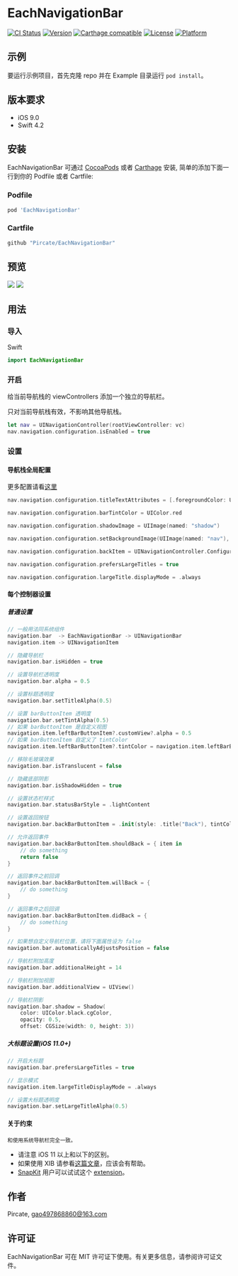 # EachNavigationBar

[![CI Status](http://img.shields.io/travis/Pircate/EachNavigationBar.svg?style=flat)](https://travis-ci.org/Pircate/EachNavigationBar)
[![Version](https://img.shields.io/cocoapods/v/EachNavigationBar.svg?style=flat)](http://cocoapods.org/pods/EachNavigationBar)
[![Carthage compatible](https://img.shields.io/badge/Carthage-compatible-4BC51D.svg?style=flat)](https://github.com/Carthage/Carthage)
[![License](https://img.shields.io/cocoapods/l/EachNavigationBar.svg?style=flat)](http://cocoapods.org/pods/EachNavigationBar)
[![Platform](https://img.shields.io/cocoapods/p/EachNavigationBar.svg?style=flat)](https://cocoapods.org/pods/EachNavigationBar)

## 示例

要运行示例项目，首先克隆 repo 并在 Example 目录运行 `pod install`。

## 版本要求

* iOS 9.0
* Swift 4.2

## 安装

EachNavigationBar 可通过 [CocoaPods](http://cocoapods.org) 或者 [Carthage](https://github.com/Carthage/Carthage) 安装, 简单的添加下面一行到你的 Podfile 或者 Cartfile:

### Podfile

```ruby
pod 'EachNavigationBar'
```

### Cartfile
```ruby
github "Pircate/EachNavigationBar"
```

## 预览

![](https://github.com/Pircate/EachNavigationBar/blob/master/demo_new.gif)
![](https://github.com/Pircate/EachNavigationBar/blob/master/demo_push.gif)

## 用法

### 导入

Swift
``` swift
import EachNavigationBar
```

### 开启

给当前导航栈的 viewControllers 添加一个独立的导航栏。

只对当前导航栈有效，不影响其他导航栈。

``` swift
let nav = UINavigationController(rootViewController: vc)
nav.navigation.configuration.isEnabled = true
```

###  设置
#### 导航栈全局配置

更多配置请看[这里](https://github.com/Pircate/EachNavigationBar/blob/master/EachNavigationBar/Classes/UINavigationController%2BConfiguration.swift)

``` swift
nav.navigation.configuration.titleTextAttributes = [.foregroundColor: UIColor.blue]

nav.navigation.configuration.barTintColor = UIColor.red

nav.navigation.configuration.shadowImage = UIImage(named: "shadow")

nav.navigation.configuration.setBackgroundImage(UIImage(named: "nav"), for: .any, barMetrics: .default)

nav.navigation.configuration.backItem = UINavigationController.Configuration.BackItem(style: .title("返回"))

nav.navigation.configuration.prefersLargeTitles = true

nav.navigation.configuration.largeTitle.displayMode = .always
```

#### 每个控制器设置
##### 普通设置

``` swift
// 一般用法同系统组件
navigation.bar  -> EachNavigationBar -> UINavigationBar
navigation.item -> UINavigationItem

// 隐藏导航栏
navigation.bar.isHidden = true

// 设置导航栏透明度
navigation.bar.alpha = 0.5

// 设置标题透明度
navigation.bar.setTitleAlpha(0.5)

// 设置 barButtonItem 透明度
navigation.bar.setTintAlpha(0.5)
// 如果 barButtonItem 是自定义视图
navigation.item.leftBarButtonItem?.customView?.alpha = 0.5
// 如果 barButtonItem 自定义了 tintColor
navigation.item.leftBarButtonItem?.tintColor = navigation.item.leftBarButtonItem?.tintColor?.withAlphaComponent(0.5)

// 移除毛玻璃效果
navigation.bar.isTranslucent = false

// 隐藏底部阴影
navigation.bar.isShadowHidden = true

// 设置状态栏样式
navigation.bar.statusBarStyle = .lightContent

// 设置返回按钮
navigation.bar.backBarButtonItem = .init(style: .title("Back"), tintColor: .red)

// 允许返回事件
navigation.bar.backBarButtonItem.shouldBack = { item in
    // do something
    return false
}

// 返回事件之前回调
navigation.bar.backBarButtonItem.willBack = {
    // do something
}

// 返回事件之后回调
navigation.bar.backBarButtonItem.didBack = {
    // do something
}

// 如果想自定义导航栏位置，请将下面属性设为 false
navigation.bar.automaticallyAdjustsPosition = false

// 导航栏附加高度
navigation.bar.additionalHeight = 14

// 导航栏附加视图
navigation.bar.additionalView = UIView()

// 导航栏阴影
navigation.bar.shadow = Shadow(
    color: UIColor.black.cgColor,
    opacity: 0.5,
    offset: CGSize(width: 0, height: 3))
```

##### 大标题设置(iOS 11.0+)

``` swift
// 开启大标题
navigation.bar.prefersLargeTitles = true

// 显示模式
navigation.item.largeTitleDisplayMode = .always

// 设置大标题透明度
navigation.bar.setLargeTitleAlpha(0.5)
```

#### 关于约束

    和使用系统导航栏完全一致。

* 请注意 iOS 11 以上和以下的区别。
* 如果使用 XIB 请参看[这篇文章](https://www.jianshu.com/p/ba9bb519f07f)，应该会有帮助。
* [SnapKit](https://github.com/SnapKit/SnapKit) 用户可以试试这个 [extension](https://gist.github.com/Pircate/52a3aeb2c59695f6e997a6f3bd19242b)。

## 作者

Pircate, gao497868860@163.com

## 许可证

EachNavigationBar 可在 MIT 许可证下使用。有关更多信息，请参阅许可证文件。
